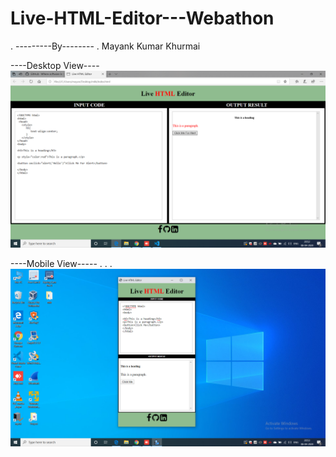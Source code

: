 # Live-HTML-Editor---Webathon
.
---------By--------
.
Mayank Kumar Khurmai   

----Desktop View----
![Test Image 4](https://github.com/Mayank-Khurmai/Live-HTML-Editor---Webathon/blob/master/Screenshot%20(6).png)

----Mobile View-----
.
.
.
![Test Image 4](https://github.com/Mayank-Khurmai/Live-HTML-Editor---Webathon/blob/master/Screenshot%20(7).png)


